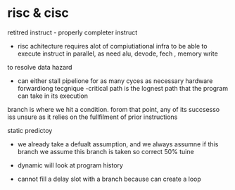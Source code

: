 # risc & cisc
retitred instruct - properly completer instruct
- risc achitecture requires alot of compiutiational infra to be able to execute instruct in parallel, as need alu, devode, fech , memory write


to resolve data hazard 
- can either stall pipelione for as many cyces as necessary
hardware forwardiong tecgnique
-critical path is the lognest path that the program can take in its execution


branch is where we hit a condition. forom that point, any of its succsesso iss unsure as it relies on the fullfilment of prior instructions

static predictoy
- we already take a defualt assumption, and we always assumne if this branch we assume this branch is taken so correct 50% tuine
- dynamic will look at program history

- cannot fill a delay slot with a branch because can create a loop